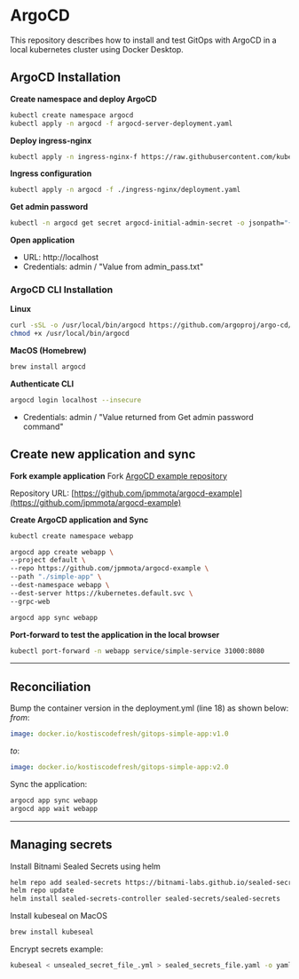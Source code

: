 # ArgoCD

This repository describes how to install and test GitOps with ArgoCD in a local kubernetes cluster using Docker Desktop.

## ArgoCD Installation
**Create namespace and deploy ArgoCD**
```sh
kubectl create namespace argocd
kubectl apply -n argocd -f argocd-server-deployment.yaml
```
**Deploy ingress-nginx**
```sh
kubectl apply -n ingress-nginx-f https://raw.githubusercontent.com/kubernetes/ingress-nginx/controller-v1.5.1/deploy/static/provider/cloud/deploy.yaml
```

**Ingress configuration**
```sh
kubectl apply -n argocd -f ./ingress-nginx/deployment.yaml
```

**Get admin password**
```sh
kubectl -n argocd get secret argocd-initial-admin-secret -o jsonpath="{.data.password}" | base64 -d > admin_pass.txt
```

**Open application**
- URL: http://localhost
- Credentials: admin / "Value from admin_pass.txt"

### ArgoCD CLI Installation
**Linux**
```sh
curl -sSL -o /usr/local/bin/argocd https://github.com/argoproj/argo-cd/releases/download/v2.1.5/argocd-linux-amd64
chmod +x /usr/local/bin/argocd
```

**MacOS (Homebrew)**
```sh
brew install argocd
```

**Authenticate CLI**
```sh
argocd login localhost --insecure
```
- Credentials: admin / "Value returned from Get admin password command"

## Create new application and sync

**Fork example application**
Fork [ArgoCD example repository](https://github.com/codefresh-contrib/gitops-certification-examples/tree/main/simple-app)

Repository URL:
[https://github.com/jpmmota/argocd-example](https://github.com/jpmmota/argocd-example)


**Create ArgoCD application and Sync**
```sh
kubectl create namespace webapp

argocd app create webapp \
--project default \
--repo https://github.com/jpmmota/argocd-example \
--path "./simple-app" \
--dest-namespace webapp \
--dest-server https://kubernetes.default.svc \
--grpc-web

argocd app sync webapp
```

**Port-forward to test the application in the local browser**
```sh
kubectl port-forward -n webapp service/simple-service 31000:8080
```

---

## Reconciliation

Bump the container version in the deployment.yml (line 18) as shown below:
*from*:
```yaml
image: docker.io/kostiscodefresh/gitops-simple-app:v1.0
```

*to*:
```yaml
image: docker.io/kostiscodefresh/gitops-simple-app:v2.0
```

Sync the application:
```sh
argocd app sync webapp
argocd app wait webapp
````

---

## Managing secrets

Install Bitnami Sealed Secrets using helm
```sh
helm repo add sealed-secrets https://bitnami-labs.github.io/sealed-secrets
helm repo update
helm install sealed-secrets-controller sealed-secrets/sealed-secrets
```

Install kubeseal on MacOS
```sh
brew install kubeseal
```

Encrypt secrets example:
```sh
kubeseal < unsealed_secret_file_.yml > sealed_secrets_file.yaml -o yaml
```


